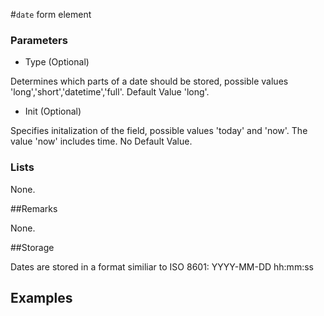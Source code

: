 #`date` form element


### Parameters

* Type (Optional)

Determines which parts of a date should be stored, possible values 'long','short','datetime','full'. Default Value 'long'.

* Init (Optional)

Specifies initalization of the field, possible values 'today' and 'now'. The value 'now' includes time. No Default Value.

### Lists

None.

##Remarks

None.

##Storage

Dates are stored in a format similiar to ISO 8601: YYYY-MM-DD hh:mm:ss


## Examples



